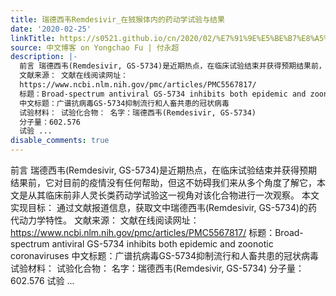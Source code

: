 ```yaml
---
title: 瑞德西韦Remdesivir_在狨猴体内的药动学试验与结果
date: '2020-02-25'
linkTitle: https://s0521.github.io/cn/2020/02/%E7%91%9E%E5%BE%B7%E8%A5%BF%E9%9F%A6remdesivir_%E5%9C%A8%E7%8B%A8%E7%8C%B4%E4%BD%93%E5%86%85%E7%9A%84%E8%8D%AF%E5%8A%A8%E5%AD%A6%E8%AF%95%E9%AA%8C%E4%B8%8E%E7%BB%93%E6%9E%9C/
source: 中文博客 on Yongchao Fu | 付永超
description: |-
  前言 瑞德西韦(Remdesivir, GS-5734)是近期热点，在临床试验结束并获得预期结果前，它对目前的疫情没有任何帮助，但这不妨碍我们来从多个角度了解它，本文是从其临床前非人灵长类药动学试验这一视角对该化合物进行一次观察。 本文实现目标： 通过文献报道信息，获取文中瑞德西韦(Remdesivir, GS-5734)的药代动力学特性。
  文献来源： 文献在线阅读网址：
  https://www.ncbi.nlm.nih.gov/pmc/articles/PMC5567817/
  标题：Broad-spectrum antiviral GS-5734 inhibits both epidemic and zoonotic coronaviruses
  中文标题：广谱抗病毒GS-5734抑制流行和人畜共患的冠状病毒
  试验材料： 试验化合物： 名字：瑞德西韦(Remdesivir, GS-5734)
  分子量：602.576
  试验 ...
disable_comments: true
---
```

前言 瑞德西韦(Remdesivir, GS-5734)是近期热点，在临床试验结束并获得预期结果前，它对目前的疫情没有任何帮助，但这不妨碍我们来从多个角度了解它，本文是从其临床前非人灵长类药动学试验这一视角对该化合物进行一次观察。 本文实现目标： 通过文献报道信息，获取文中瑞德西韦(Remdesivir, GS-5734)的药代动力学特性。
文献来源： 文献在线阅读网址：
https://www.ncbi.nlm.nih.gov/pmc/articles/PMC5567817/
标题：Broad-spectrum antiviral GS-5734 inhibits both epidemic and zoonotic coronaviruses
中文标题：广谱抗病毒GS-5734抑制流行和人畜共患的冠状病毒
试验材料： 试验化合物： 名字：瑞德西韦(Remdesivir, GS-5734)
分子量：602.576
试验 ...